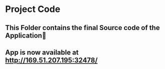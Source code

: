 # Project Code

## This Folder contains the final Source code of the Application🚀

## App is now available at http://169.51.207.195:32478/
